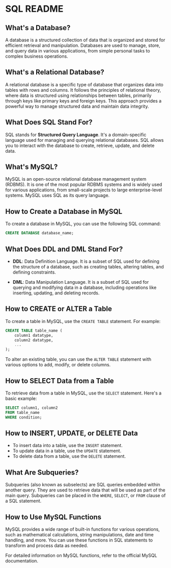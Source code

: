 # SQL README

## What's a Database?

A database is a structured collection of data that is organized and stored for efficient retrieval and manipulation. Databases are used to manage, store, and query data in various applications, from simple personal tasks to complex business operations.

## What's a Relational Database?

A relational database is a specific type of database that organizes data into tables with rows and columns. It follows the principles of relational theory, where data is structured using relationships between tables, primarily through keys like primary keys and foreign keys. This approach provides a powerful way to manage structured data and maintain data integrity.

## What Does SQL Stand For?

SQL stands for **Structured Query Language**. It's a domain-specific language used for managing and querying relational databases. SQL allows you to interact with the database to create, retrieve, update, and delete data.

## What's MySQL?

MySQL is an open-source relational database management system (RDBMS). It is one of the most popular RDBMS systems and is widely used for various applications, from small-scale projects to large enterprise-level systems. MySQL uses SQL as its query language.

## How to Create a Database in MySQL

To create a database in MySQL, you can use the following SQL command:

```sql
CREATE DATABASE database_name;
```

## What Does DDL and DML Stand For?

- **DDL**: Data Definition Language. It is a subset of SQL used for defining the structure of a database, such as creating tables, altering tables, and defining constraints.

- **DML**: Data Manipulation Language. It is a subset of SQL used for querying and modifying data in a database, including operations like inserting, updating, and deleting records.

## How to CREATE or ALTER a Table

To create a table in MySQL, use the `CREATE TABLE` statement. For example:

```sql
CREATE TABLE table_name (
    column1 datatype,
    column2 datatype,
    ...
);
```

To alter an existing table, you can use the `ALTER TABLE` statement with various options to add, modify, or delete columns.

## How to SELECT Data from a Table

To retrieve data from a table in MySQL, use the `SELECT` statement. Here's a basic example:

```sql
SELECT column1, column2
FROM table_name
WHERE condition;
```

## How to INSERT, UPDATE, or DELETE Data

- To insert data into a table, use the `INSERT` statement.
- To update data in a table, use the `UPDATE` statement.
- To delete data from a table, use the `DELETE` statement.

## What Are Subqueries?

Subqueries (also known as subselects) are SQL queries embedded within another query. They are used to retrieve data that will be used as part of the main query. Subqueries can be placed in the `WHERE`, `SELECT`, or `FROM` clause of a SQL statement.

## How to Use MySQL Functions

MySQL provides a wide range of built-in functions for various operations, such as mathematical calculations, string manipulations, date and time handling, and more. You can use these functions in SQL statements to transform and process data as needed.

For detailed information on MySQL functions, refer to the official MySQL documentation.
